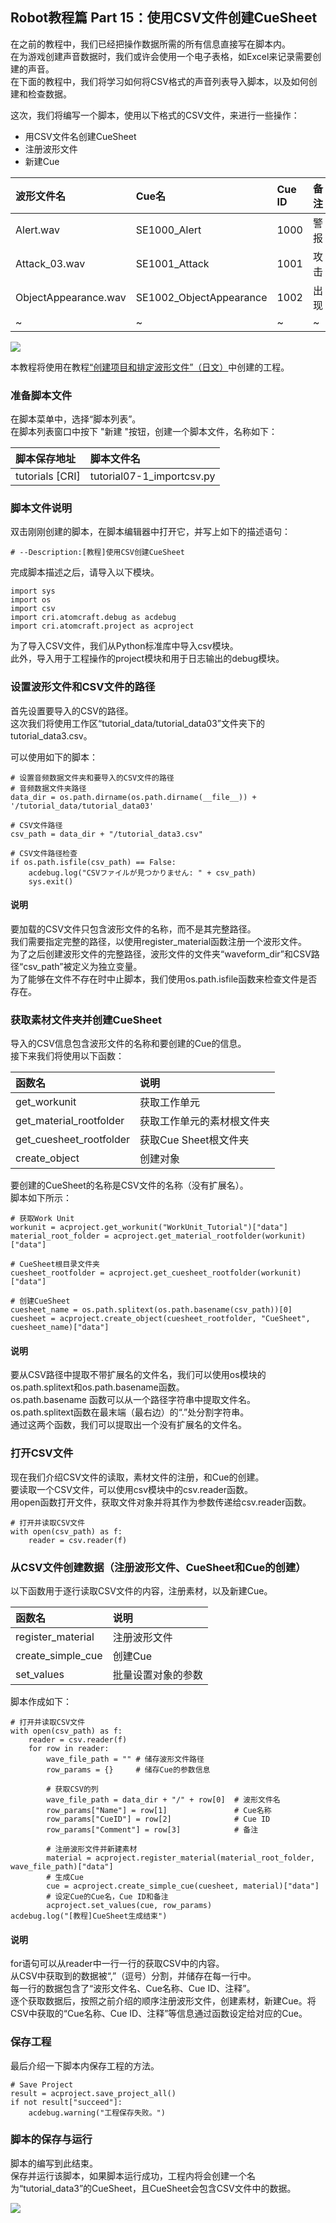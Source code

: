 ## Robot教程篇 Part 15：使用CSV文件创建CueSheet

在之前的教程中，我们已经把操作数据所需的所有信息直接写在脚本内。<br/>
在为游戏创建声音数据时，我们或许会使用一个电子表格，如Excel来记录需要创建的声音。<br/>
在下面的教程中，我们将学习如何将CSV格式的声音列表导入脚本，以及如何创建和检查数据。<br/>

这次，我们将编写一个脚本，使用以下格式的CSV文件，来进行一些操作：
* 用CSV文件名创建CueSheet
* 注册波形文件
* 新建Cue

| 波形文件名           | Cue名                   | Cue ID | 备注 |
|:---------------------|:------------------------|:-------|:-----|
| Alert.wav            | SE1000_Alert            | 1000   | 警报 |
| Attack_03.wav        | SE1001_Attack           | 1001   | 攻击 |
| ObjectAppearance.wav | SE1002_ObjectAppearance | 1002   | 出现 |
| ~                    | ~                       | ~      | ~    |

![](https://game.criware.jp/wp-content/uploads/2020/11/robot_14_01.png)

本教程将使用在教程<a href="https://game.criware.jp/learn/tutorial/atomcraft/atomcraft_robot_06/" target="_blank">“创建项目和排定波形文件”（日文）</a>中创建的工程。

### 准备脚本文件
在脚本菜单中，选择“脚本列表”。<br/>
在脚本列表窗口中按下 "新建 "按钮，创建一个脚本文件，名称如下：

| 脚本保存地址     | 脚本文件名                                |
|:-----------------|:------------------------------------------|
| tutorials [CRI]  | tutorial07-1_importcsv.py                 |

### 脚本文件说明
双击刚刚创建的脚本，在脚本编辑器中打开它，并写上如下的描述语句：

```
# --Description:[教程]使用CSV创建CueSheet
```

完成脚本描述之后，请导入以下模块。

```
import sys
import os
import csv
import cri.atomcraft.debug as acdebug
import cri.atomcraft.project as acproject
```

为了导入CSV文件，我们从Python标准库中导入csv模块。<br/>
此外，导入用于工程操作的project模块和用于日志输出的debug模块。

### 设置波形文件和CSV文件的路径
首先设置要导入的CSV的路径。<br/>
这次我们将使用工作区“tutorial_data/tutorial_data03”文件夹下的tutorial_data3.csv。

可以使用如下的脚本：

```
# 设置音频数据文件夹和要导入的CSV文件的路径
# 音频数据文件夹路径
data_dir = os.path.dirname(os.path.dirname(__file__)) + '/tutorial_data/tutorial_data03'

# CSV文件路径
csv_path = data_dir + "/tutorial_data3.csv"

# CSV文件路径检查
if os.path.isfile(csv_path) == False:
    acdebug.log("CSVファイルが見つかりません: " + csv_path)
    sys.exit()
```

#### 说明
要加载的CSV文件只包含波形文件的名称，而不是其完整路径。<br/>
我们需要指定完整的路径，以使用register_material函数注册一个波形文件。<br/>
为了之后创建波形文件的完整路径，波形文件的文件夹“waveform_dir”和CSV路径“csv_path”被定义为独立变量。<br/>
为了能够在文件不存在时中止脚本，我们使用os.path.isfile函数来检查文件是否存在。

### 获取素材文件夹并创建CueSheet
导入的CSV信息包含波形文件的名称和要创建的Cue的信息。<br/>
接下来我们将使用以下函数：

| 函数名                  | 说明              |
|:------------------------|:------------------|
| get_workunit            | 获取工作单元          |
| get_material_rootfolder | 获取工作单元的素材根文件夹   |
| get_cuesheet_rootfolder | 获取Cue Sheet根文件夹 |
| create_object           | 创建对象            |

要创建的CueSheet的名称是CSV文件的名称（没有扩展名）。<br/>
脚本如下所示：

```
# 获取Work Unit
workunit = acproject.get_workunit("WorkUnit_Tutorial")["data"]
material_root_folder = acproject.get_material_rootfolder(workunit)["data"]

# CueSheet根目录文件夹
cuesheet_rootfolder = acproject.get_cuesheet_rootfolder(workunit)["data"]

# 创建CueSheet
cuesheet_name = os.path.splitext(os.path.basename(csv_path))[0]
cuesheet = acproject.create_object(cuesheet_rootfolder, "CueSheet", cuesheet_name)["data"]
```

#### 说明
要从CSV路径中提取不带扩展名的文件名，我们可以使用os模块的os.path.splitext和os.path.basename函数。<br/>
os.path.basename 函数可以从一个路径字符串中提取文件名。<br/>
os.path.splitext函数在最末端（最右边）的“.”处分割字符串。<br/>
通过这两个函数，我们可以提取出一个没有扩展名的文件名。

### 打开CSV文件
现在我们介绍CSV文件的读取，素材文件的注册，和Cue的创建。<br/>
要读取一个CSV文件，可以使用csv模块中的csv.reader函数。<br/>
用open函数打开文件，获取文件对象并将其作为参数传递给csv.reader函数。

```
# 打开并读取CSV文件
with open(csv_path) as f:
    reader = csv.reader(f)
```

### 从CSV文件创建数据（注册波形文件、CueSheet和Cue的创建）
以下函数用于逐行读取CSV文件的内容，注册素材，以及新建Cue。

| 函数名            | 说明        |
|:------------------|:------------|
| register_material | 注册波形文件    |
| create_simple_cue | 创建Cue     |
| set_values        | 批量设置对象的参数 |

脚本作成如下：

```
# 打开并读取CSV文件
with open(csv_path) as f:
    reader = csv.reader(f)
    for row in reader:
        wave_file_path = "" # 储存波形文件路径
        row_params = {}     # 储存Cue的参数信息

        # 获取CSV的列
        wave_file_path = data_dir + "/" + row[0]  # 波形文件名
        row_params["Name"] = row[1]               # Cue名称
        row_params["CueID"] = row[2]              # Cue ID
        row_params["Comment"] = row[3]            # 备注

        # 注册波形文件并新建素材
        material = acproject.register_material(material_root_folder, wave_file_path)["data"]
        # 生成Cue
        cue = acproject.create_simple_cue(cuesheet, material)["data"]
        # 设定Cue的Cue名，Cue ID和备注
        acproject.set_values(cue, row_params)
acdebug.log("[教程]CueSheet生成结束")
```

#### 说明
for语句可以从reader中一行一行的获取CSV中的内容。<br/>
从CSV中获取到的数据被“,”（逗号）分割，并储存在每一行中。<br/>
每一行的数据包含了“波形文件名、Cue名称、Cue ID、注释”。<br/>
逐个获取数据后，按照之前介绍的顺序注册波形文件，创建素材，新建Cue。将CSV中获取的“Cue名称、Cue ID、注释”等信息通过函数设定给对应的Cue。

### 保存工程
最后介绍一下脚本内保存工程的方法。
```
# Save Project
result = acproject.save_project_all()
if not result["succeed"]:
    acdebug.warning("工程保存失败。")
```

### 脚本的保存与运行
脚本的编写到此结束。<br/>
保存并运行该脚本，如果脚本运行成功，工程内将会创建一个名为“tutorial_data3”的CueSheet，且CueSheet会包含CSV文件中的数据。

![](https://game.criware.jp/wp-content/uploads/2020/11/robot_14_02.png)